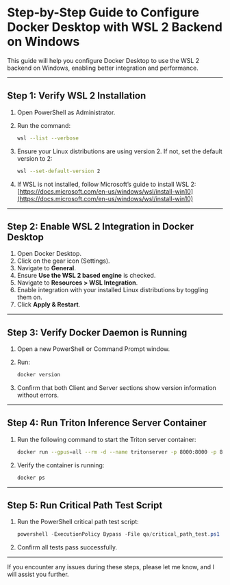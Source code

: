 # Step-by-Step Guide to Configure Docker Desktop with WSL 2 Backend on Windows

This guide will help you configure Docker Desktop to use the WSL 2 backend on Windows, enabling better integration and performance.

---

## Step 1: Verify WSL 2 Installation

1. Open PowerShell as Administrator.
2. Run the command:

   ```bash
   wsl --list --verbose
   ```

3. Ensure your Linux distributions are using version 2. If not, set the default version to 2:

   ```bash
   wsl --set-default-version 2
   ```

4. If WSL is not installed, follow Microsoft’s guide to install WSL 2:  
   [https://docs.microsoft.com/en-us/windows/wsl/install-win10](https://docs.microsoft.com/en-us/windows/wsl/install-win10)

---

## Step 2: Enable WSL 2 Integration in Docker Desktop

1. Open Docker Desktop.
2. Click on the gear icon (Settings).
3. Navigate to **General**.
4. Ensure **Use the WSL 2 based engine** is checked.
5. Navigate to **Resources > WSL Integration**.
6. Enable integration with your installed Linux distributions by toggling them on.
7. Click **Apply & Restart**.

---

## Step 3: Verify Docker Daemon is Running

1. Open a new PowerShell or Command Prompt window.
2. Run:

   ```bash
   docker version
   ```

3. Confirm that both Client and Server sections show version information without errors.

---

## Step 4: Run Triton Inference Server Container

1. Run the following command to start the Triton server container:

   ```bash
   docker run --gpus=all --rm -d --name tritonserver -p 8000:8000 -p 8001:8001 -p 8002:8002 nvcr.io/nvidia/tritonserver:22.12-py3
   ```

2. Verify the container is running:

   ```bash
   docker ps
   ```

---

## Step 5: Run Critical Path Test Script

1. Run the PowerShell critical path test script:

   ```powershell
   powershell -ExecutionPolicy Bypass -File qa/critical_path_test.ps1
   ```

2. Confirm all tests pass successfully.

---

If you encounter any issues during these steps, please let me know, and I will assist you further.
